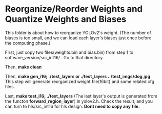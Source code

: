 # Reorganize/Reorder Weights and Quantize Weights and Biases
This folder is about how to reorganize YOLOv2's weight. (The number of biases is too small, and we can load each layer's biases just once before the computing phase.)

First, just copy two files(weights.bin and bias.bin) from step 1 to software_version/src_int16/ . Go to that directory.

Then, __make clean__

Then, __make gen_i16; ./test_layers or ./test_layers ../test_imgs/dog.jpg__ This step will generate reorganized weight file(16bit) and some related cfg files.

Last, __make test_i16; ./test_layers__ (The last layer's output is generated from the functon __forward_region_layer__) in yolov2.h. Check the result, and you can turn to hls/src_int16 for hls design. __Dont need to copy any file.__


